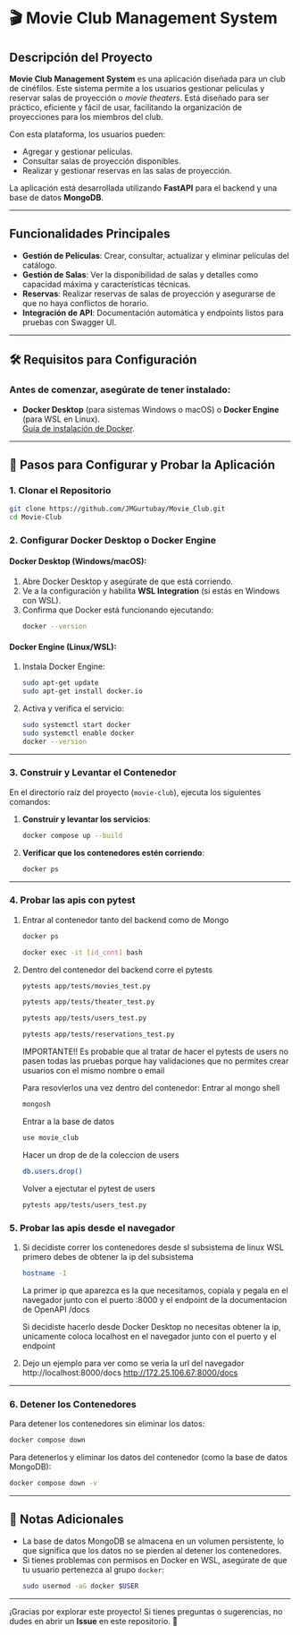 
# 🎬 Movie Club Management System

## Descripción del Proyecto

**Movie Club Management System** es una aplicación diseñada para un club de cinéfilos. Este sistema permite a los usuarios gestionar películas y reservar salas de proyección o *movie theaters*. Está diseñado para ser práctico, eficiente y fácil de usar, facilitando la organización de proyecciones para los miembros del club.

Con esta plataforma, los usuarios pueden:
- Agregar y gestionar películas.
- Consultar salas de proyección disponibles.
- Realizar y gestionar reservas en las salas de proyección.

La aplicación está desarrollada utilizando **FastAPI** para el backend y una base de datos **MongoDB**.

---

## Funcionalidades Principales

- **Gestión de Películas**: Crear, consultar, actualizar y eliminar películas del catálogo.
- **Gestión de Salas**: Ver la disponibilidad de salas y detalles como capacidad máxima y características técnicas.
- **Reservas**: Realizar reservas de salas de proyección y asegurarse de que no haya conflictos de horario.
- **Integración de API**: Documentación automática y endpoints listos para pruebas con Swagger UI.

---

## 🛠️ Requisitos para Configuración

### Antes de comenzar, asegúrate de tener instalado:

- **Docker Desktop** (para sistemas Windows o macOS) o **Docker Engine** (para WSL en Linux).  
  [Guía de instalación de Docker](https://docs.docker.com/get-docker/).

---

## 🚀 Pasos para Configurar y Probar la Aplicación

### 1. Clonar el Repositorio

```bash
git clone https://github.com/JMGurtubay/Movie_Club.git
cd Movie-Club
```

### 2. Configurar Docker Desktop o Docker Engine

#### **Docker Desktop (Windows/macOS)**:
1. Abre Docker Desktop y asegúrate de que está corriendo.
2. Ve a la configuración y habilita **WSL Integration** (si estás en Windows con WSL).
3. Confirma que Docker está funcionando ejecutando:
   ```bash
   docker --version
   ```

#### **Docker Engine (Linux/WSL)**:
1. Instala Docker Engine:
   ```bash
   sudo apt-get update
   sudo apt-get install docker.io
   ```
2. Activa y verifica el servicio:
   ```bash
   sudo systemctl start docker
   sudo systemctl enable docker
   docker --version
   ```

---

### 3. Construir y Levantar el Contenedor

En el directorio raíz del proyecto (`movie-club`), ejecuta los siguientes comandos:

1. **Construir y levantar los servicios**:
   ```bash
   docker compose up --build
   ```

2. **Verificar que los contenedores estén corriendo**:
   ```bash
   docker ps
   ```

---

### 4. Probar las apis con pytest
1. Entrar al contenedor tanto del backend como de Mongo
   ```bash
   docker ps
   ```
   ```bash
   docker exec -it [id_cont] bash
   ```

2. Dentro del contenedor del backend corre el pytests
   ```bash
   pytests app/tests/movies_test.py
   ```
    ```bash
   pytests app/tests/theater_test.py
   ```
   ```bash
   pytests app/tests/users_test.py
   ```
   ```bash
   pytests app/tests/reservations_test.py
   ```

   IMPORTANTE!! Es probable que al tratar de hacer el pytests de users no pasen todas las pruebas porque hay validaciones que no permites crear usuarios con el mismo nombre o email

   Para resovlerlos una vez dentro del contenedor:
   Entrar al mongo shell
   ```bash
   mongosh
   ```
   Entrar a la base de datos
   ```bash
   use movie_club
   ```
   Hacer un drop de de la coleccion de users
   ```bash
   db.users.drop()
   ```

   Volver a ejectutar el pytest de users
   ```bash
   pytests app/tests/users_test.py
   ```
   
### 5. Probar las apis desde el navegador
1. Si decidiste correr los contenedores desde sl subsistema de linux WSL primero debes de obtener la ip del subsistema
   ```bash
   hostname -I
   ```
   La primer ip que aparezca es la que necesitamos, copiala y pegala en el navegador junto con el puerto :8000 y el endpoint de la documentacion de OpenAPI /docs

   Si decidiste hacerlo desde Docker Desktop no necesitas obtener la ip, unicamente coloca localhost en el navegador junto con el puerto y el endpoint

3. Dejo un ejemplo para ver como se veria la url del navegador 
    http://localhost:8000/docs
    http://172.25.106.67:8000/docs
---

### 6. Detener los Contenedores

Para detener los contenedores sin eliminar los datos:

```bash
docker compose down
```

Para detenerlos y eliminar los datos del contenedor (como la base de datos MongoDB):

```bash
docker compose down -v
```

---

## 📝 Notas Adicionales

- La base de datos MongoDB se almacena en un volumen persistente, lo que significa que los datos no se pierden al detener los contenedores.
- Si tienes problemas con permisos en Docker en WSL, asegúrate de que tu usuario pertenezca al grupo `docker`:
  ```bash
  sudo usermod -aG docker $USER
  ```

---

¡Gracias por explorar este proyecto! Si tienes preguntas o sugerencias, no dudes en abrir un **Issue** en este repositorio. 🎉
